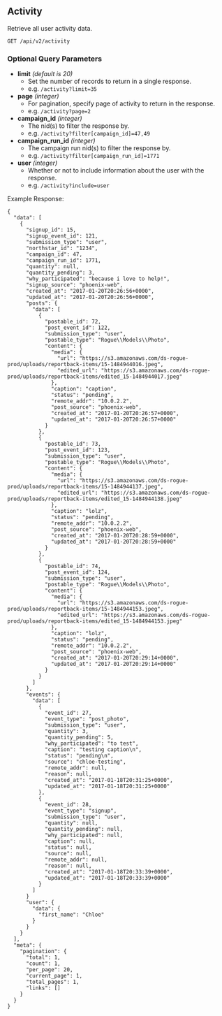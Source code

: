 ## Activity

Retrieve all user activity data. 

```
GET /api/v2/activity
```
### Optional Query Parameters
- **limit** _(default is 20)_
  - Set the number of records to return in a single response.
  - e.g. `/activity?limit=35`
- **page** _(integer)_
  - For pagination, specify page of activity to return in the response.
  - e.g. `/activity?page=2`
- **campaign_id** _(integer)_
  - The nid(s) to filter the response by.
  - e.g. `/activity?filter[campaign_id]=47,49`
- **campaign_run_id** _(integer)_
  - The campaign run nid(s) to filter the response by.
  - e.g. `/activity?filter[campaign_run_id]=1771`
- **user** _(integer)_
  - Whether or not to include information about the user with the response.
  - e.g. `/activity?include=user`


Example Response:

```
{
  "data": [
    {
      "signup_id": 15,
      "signup_event_id": 121,
      "submission_type": "user",
      "northstar_id": "1234",
      "campaign_id": 47,
      "campaign_run_id": 1771,
      "quantity": null,
      "quantity_pending": 3,
      "why_participated": "because i love to help!",
      "signup_source": "phoenix-web",
      "created_at": "2017-01-20T20:26:56+0000",
      "updated_at": "2017-01-20T20:26:56+0000",
      "posts": {
        "data": [
          {
            "postable_id": 72,
            "post_event_id": 122,
            "submission_type": "user",
            "postable_type": "Rogue\\Models\\Photo",
            "content": {
              "media": {
                "url": "https://s3.amazonaws.com/ds-rogue-prod/uploads/reportback-items/15-1484944016.jpeg",
                "edited_url": "https://s3.amazonaws.com/ds-rogue-prod/uploads/reportback-items/edited_15-1484944017.jpeg"
              },
              "caption": "caption",
              "status": "pending",
              "remote_addr": "10.0.2.2",
              "post_source": "phoenix-web",
              "created_at": "2017-01-20T20:26:57+0000",
              "updated_at": "2017-01-20T20:26:57+0000"
            }
          },
          {
            "postable_id": 73,
            "post_event_id": 123,
            "submission_type": "user",
            "postable_type": "Rogue\\Models\\Photo",
            "content": {
              "media": {
                "url": "https://s3.amazonaws.com/ds-rogue-prod/uploads/reportback-items/15-1484944137.jpeg",
                "edited_url": "https://s3.amazonaws.com/ds-rogue-prod/uploads/reportback-items/edited_15-1484944138.jpeg"
              },
              "caption": "lolz",
              "status": "pending",
              "remote_addr": "10.0.2.2",
              "post_source": "phoenix-web",
              "created_at": "2017-01-20T20:28:59+0000",
              "updated_at": "2017-01-20T20:28:59+0000"
            }
          },
          {
            "postable_id": 74,
            "post_event_id": 124,
            "submission_type": "user",
            "postable_type": "Rogue\\Models\\Photo",
            "content": {
              "media": {
                "url": "https://s3.amazonaws.com/ds-rogue-prod/uploads/reportback-items/15-1484944153.jpeg",
                "edited_url": "https://s3.amazonaws.com/ds-rogue-prod/uploads/reportback-items/edited_15-1484944153.jpeg"
              },
              "caption": "lolz",
              "status": "pending",
              "remote_addr": "10.0.2.2",
              "post_source": "phoenix-web",
              "created_at": "2017-01-20T20:29:14+0000",
              "updated_at": "2017-01-20T20:29:14+0000"
            }
          }
        ]
      },
      "events": {
        "data": [
          {
            "event_id": 27,
            "event_type": "post_photo",
            "submission_type": "user",
            "quantity": 3,
            "quantity_pending": 5,
            "why_participated": "to test",
            "caption": "testing caption\n",
            "status": "pending\n",
            "source": "chloe-testing",
            "remote_addr": null,
            "reason": null,
            "created_at": "2017-01-18T20:31:25+0000",
            "updated_at": "2017-01-18T20:31:25+0000"
          },
          {
            "event_id": 28,
            "event_type": "signup",
            "submission_type": "user",
            "quantity": null,
            "quantity_pending": null,
            "why_participated": null,
            "caption": null,
            "status": null,
            "source": null,
            "remote_addr": null,
            "reason": null,
            "created_at": "2017-01-18T20:33:39+0000",
            "updated_at": "2017-01-18T20:33:39+0000"
          }
        ]
      }
      "user": {
        "data": {
          "first_name": "Chloe"
        }
      }
    }
  ],
  "meta": {
    "pagination": {
      "total": 1,
      "count": 1,
      "per_page": 20,
      "current_page": 1,
      "total_pages": 1,
      "links": []
    }
  }
}
```
